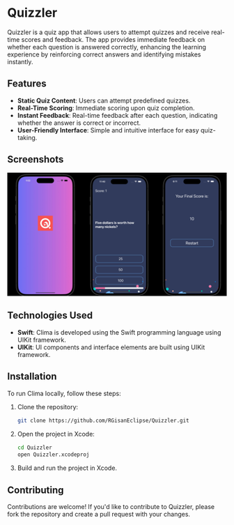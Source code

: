 
# Quizzler

Quizzler is a quiz app that allows users to attempt quizzes and receive real-time scores and feedback. The app provides immediate feedback on whether each question is answered correctly, enhancing the learning experience by reinforcing correct answers and identifying mistakes instantly.

## Features

- **Static Quiz Content**: Users can attempt predefined quizzes.
- **Real-Time Scoring**: Immediate scoring upon quiz completion.
- **Instant Feedback**: Real-time feedback after each question, indicating whether the answer is correct or incorrect.
- **User-Friendly Interface**: Simple and intuitive interface for easy quiz-taking.

## Screenshots

![Image](Documentation/QuizzlerPreviewImage.png)

## Technologies Used

- **Swift**: Clima is developed using the Swift programming language using UIKit framework.
- **UIKit**: UI components and interface elements are built using UIKit framework.

## Installation

To run Clima locally, follow these steps:

1. Clone the repository:

    ```bash
    git clone https://github.com/RGisanEclipse/Quizzler.git
    ```

2. Open the project in Xcode:

    ```bash
    cd Quizzler
    open Quizzler.xcodeproj
    ```

5. Build and run the project in Xcode.

## Contributing

Contributions are welcome! If you'd like to contribute to Quizzler, please fork the repository and create a pull request with your changes.

